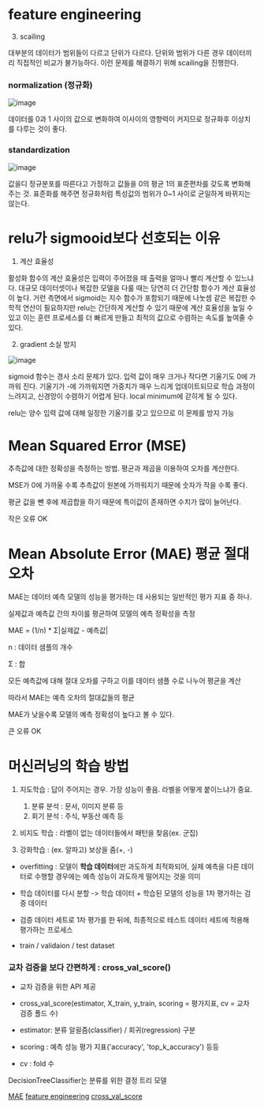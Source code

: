 # feature engineering

3. scailing

대부분의 데이터가 범위들이 다르고 단위가 다르다. 단위와 범위가 다른 경우 데이터끼리 직접적인 비교가 불가능하다. 이런 문제를 해결하기 위해 scailing을 진행한다.

### normalization (정규화)

![image](https://github.com/sseinn/AICOSS---THU/assets/143159192/b1ad4853-98e7-47b1-a4f0-06ab03afa666)


데이터를 0과 1 사이의 값으로 변화하여 이사이의 영향력이 커지므로 정규화후 이상치를 다루는 것이 좋다. 

### standardization


![image](https://github.com/sseinn/AICOSS---THU/assets/143159192/82f92653-fdca-4dcd-90a6-52c11ede5aa1)

값을디 정규분포를 따른다고 가정하고 값들을 0의 평균 1의 표준편차를 갖도록 변화해주는 것. 표준화를 해주면 정규화처럼 특성값의 범위가 0~1 사이로 균일하게 바뀌지는 않는다. 

# relu가 sigmooid보다 선호되는 이유

1. 계산 효율성

활성화 함수의 계산 효율성은 입력이 주어졌을 때 출력을 얼마나 빨리 계산할 수 있느냐다. 대규모 데이터셋이나 복잡한 모델을 다룰 때는 당연히 더 간단함 함수가 계산 효율성이 높다. 거런 측면에서 sigmoid는 지수 함수가 포함되기 때문에 나눗셈 같은 복잡한 수학적 연산이 필요하지만 relu는 간단하게 계산할 수 있기 때문에 계산 효율성을 높일 수 있고 이는 훈련 프로세스를 더 빠르게 만들고 최적의 값으로 수렴하는 속도를 높여줄 수 있다. 

2. gradient 소실 방지

![image](https://github.com/sseinn/AICOSS---THU/assets/143159192/78e43830-c2f6-4d19-a04e-ea8300048a7c)


sigmoid 함수는 경사 소리 문제가 있다. 입력 값이 매우 크거나 작다면 기울기도 0에 가까워 진다. 기울기가 -에 가까워지면 가중치가 매우 느리게 업데이트되므로 학습 과정이 느려지고, 신경망이 수렴하기 어렵게 된다. local minimum에 갇히게 될 수 있다. 

relu는 양수 입력 값에 대해 일정한 기울기를 갖고 있으므로 이 문제를 방지 가능

# Mean Squared Error (MSE)

추측값에 대한 정확성을 측정하는 방법. 평균과 제곱을 이용하여 오차를 계산한다. 

MSE가 0에 가까울 수록 추측값이 원본에 가까워지기 때문에 숫자가 작을 수록 좋다.

평균 값을 뺀 후에 제곱합을 하기 때문에 특이값이 존재하면 수치가 많이 늘어난다. 

작은 오류 OK

# Mean Absolute Error (MAE) 평균 절대 오차

MAE는 데이터 예측 모델의 성능을 평가하는 데 사용되는 일반적인 평가 지표 중 하나. 

실제값과 예측값 간의 차이를 평균하여 모델의 예측 정확성을 측정

MAE = (1/n) * Σ|실제값 - 예측값|

n : 데이터 샘플의 개수

Σ : 합

모든 예측값에 대해 절대 오차를 구하고 이를 데이터 샘플 수로 나누어 평균을 계산

따라서 MAE는 예측 오차의 절대값들의 평균

MAE가 낮을수록 모델의 예측 정확성이 높다고 볼 수 있다. 

큰 오류 OK

# 머신러닝의 학습 방법

1. 지도학습 : 답이 주어지는 경우. 가장 성능이 좋음. 라벨을 어떻게 붙이느냐가 중요.
   1) 분류 분석 : 문서, 이미지 분류 등
   2) 회기 분석 : 주식, 부동산 예측 등
  
2. 비지도 학습 : 라벨이 없는 데이터들에서 패턴을 찾음(ex. 군집)

3. 강화학습 : (ex. 알파고) 보상을 줌(+, -)

- overfitting : 모델이 **학습 데이터**에만 과도하게 최적화되어, 실제 예측을 다른 데이터로 수행할 경우에는 예측 성능이 과도하게 떨어지는 것을 의미

- 학습 데이터를 다시 분할 -> 학습 데이터 + 학습된 모델의 성능을 1차 평가하는 검증 데이터

- 검증 데이터 세트로 1차 평가를 한 뒤에, 최종적으로 테스트 데이터 세트에 적용해 평가하는 프로세스

- train / validaion / test dataset

### 교차 검증을 보다 간편하게 : cross_val_score()

- 교차 검증을 위한 API 제공

- cross_val_score(estimator, X_train, y_train, scoring = 평가지표, cv = 교차 검증 폴드 수)

- estimator: 분류 알괼즘(classifier) / 회귀(regression) 구분

- scoring : 예측 성능 평가 지표('accuracy', 'top_k_accuracy') 등등

- cv : fold 수

DecisionTreeClassifier는 분류를 위한 결정 트리 모델



[MAE](https://blog.naver.com/djsudaqw/223175628566)
[feature engineering](https://velog.io/@baeyuna97/Feature-engineering%EC%9D%B4%EB%9E%80)
[cross_val_score](https://blog.naver.com/yamyamsis/223070461474)


